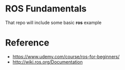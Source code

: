# ROS Fundamentals
That repo will include some basic **ros** example

# Reference

- https://www.udemy.com/course/ros-for-beginners/
- http://wiki.ros.org/Documentation